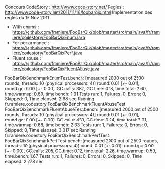 Concours CodeStory : http://www.code-story.net/
Regles : http://www.code-story.net/2011/11/16/foobarqix.html
Implementation des regles du 16 Nov 2011

* With enums : https://github.com/framiere/FooBarQix/blob/master/src/main/java/fr/ramiere/codestory/FooBarQixEnum.java
* For performance : https://github.com/framiere/FooBarQix/blob/master/src/main/java/fr/ramiere/codestory/FooBarQixPerf.java
* Fluent abuse : https://github.com/framiere/FooBarQix/blob/master/src/main/java/fr/ramiere/codestory/FooBarQixFluentAbuse.java


FooBarQixBenchmarkEnumTest.bench: [measured 2000 out of 2500 rounds, threads: 10 (physical processors: 4)]
 round: 0.01 [+- 0.01], round.gc: 0.00 [+- 0.00], GC.calls: 382, GC.time: 0.18, time.total: 2.60, time.warmup: 0.69, time.bench: 1.91
Tests run: 1, Failures: 0, Errors: 0, Skipped: 0, Time elapsed: 2.68 sec
    Running fr.ramiere.codestory.FooBarQixBenchmarkFluentAbuseTest
FooBarQixBenchmarkFluentAbuseTest.bench: [measured 2000 out of 2500 rounds, threads: 10 (physical processors: 4)]
 round: 0.01 [+- 0.01], round.gc: 0.00 [+- 0.00], GC.calls: 430, GC.time: 0.24, time.total: 3.01, time.warmup: 0.68, time.bench: 2.33
Tests run: 1, Failures: 0, Errors: 0, Skipped: 0, Time elapsed: 3.017 sec
    Running fr.ramiere.codestory.FooBarQixBenchmarkPerfTest
FooBarQixBenchmarkPerfTest.bench: [measured 2000 out of 2500 rounds, threads: 10 (physical processors: 4)]
 round: 0.01 [+- 0.01], round.gc: 0.00 [+- 0.00], GC.calls: 205, GC.time: 0.12, time.total: 2.26, time.warmup: 0.59, time.bench: 1.67
Tests run: 1, Failures: 0, Errors: 0, Skipped: 0, Time elapsed: 2.278 sec
```
